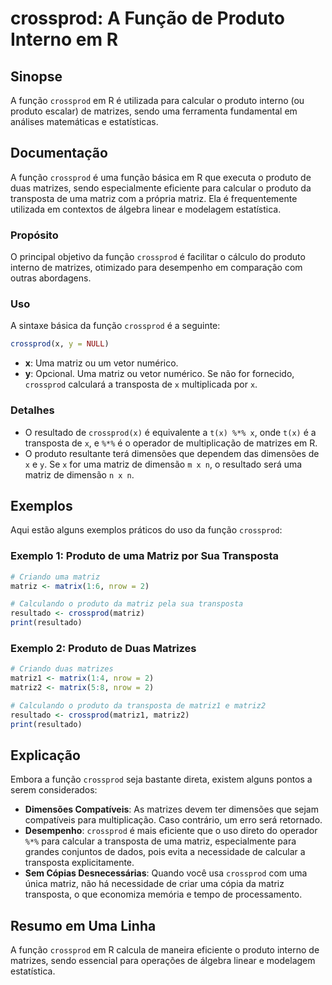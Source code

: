 <!--
Meta Description: # crossprod: A Função de Produto Interno em R ## Sinopse A função `crossprod` em R é utilizada para calcular o produto interno (ou produto escalar) de...
Meta Keywords: crossprod, matriz, uma, produto, função
-->

# crossprod: A Função de Produto Interno em R

## Sinopse
A função `crossprod` em R é utilizada para calcular o produto interno (ou produto escalar) de matrizes, sendo uma ferramenta fundamental em análises matemáticas e estatísticas.

## Documentação
A função `crossprod` é uma função básica em R que executa o produto de duas matrizes, sendo especialmente eficiente para calcular o produto da transposta de uma matriz com a própria matriz. Ela é frequentemente utilizada em contextos de álgebra linear e modelagem estatística.

### Propósito
O principal objetivo da função `crossprod` é facilitar o cálculo do produto interno de matrizes, otimizado para desempenho em comparação com outras abordagens.

### Uso
A sintaxe básica da função `crossprod` é a seguinte:

```R
crossprod(x, y = NULL)
```

- **x**: Uma matriz ou um vetor numérico.
- **y**: Opcional. Uma matriz ou vetor numérico. Se não for fornecido, `crossprod` calculará a transposta de `x` multiplicada por `x`.

### Detalhes
- O resultado de `crossprod(x)` é equivalente a `t(x) %*% x`, onde `t(x)` é a transposta de `x`, e `%*%` é o operador de multiplicação de matrizes em R.
- O produto resultante terá dimensões que dependem das dimensões de `x` e `y`. Se `x` for uma matriz de dimensão `m x n`, o resultado será uma matriz de dimensão `n x n`.

## Exemplos
Aqui estão alguns exemplos práticos do uso da função `crossprod`:

### Exemplo 1: Produto de uma Matriz por Sua Transposta
```R
# Criando uma matriz
matriz <- matrix(1:6, nrow = 2)

# Calculando o produto da matriz pela sua transposta
resultado <- crossprod(matriz)
print(resultado)
```

### Exemplo 2: Produto de Duas Matrizes
```R
# Criando duas matrizes
matriz1 <- matrix(1:4, nrow = 2)
matriz2 <- matrix(5:8, nrow = 2)

# Calculando o produto da transposta de matriz1 e matriz2
resultado <- crossprod(matriz1, matriz2)
print(resultado)
```

## Explicação
Embora a função `crossprod` seja bastante direta, existem alguns pontos a serem considerados:

- **Dimensões Compatíveis**: As matrizes devem ter dimensões que sejam compatíveis para multiplicação. Caso contrário, um erro será retornado.
- **Desempenho**: `crossprod` é mais eficiente que o uso direto do operador `%*%` para calcular a transposta de uma matriz, especialmente para grandes conjuntos de dados, pois evita a necessidade de calcular a transposta explicitamente.
- **Sem Cópias Desnecessárias**: Quando você usa `crossprod` com uma única matriz, não há necessidade de criar uma cópia da matriz transposta, o que economiza memória e tempo de processamento.

## Resumo em Uma Linha
A função `crossprod` em R calcula de maneira eficiente o produto interno de matrizes, sendo essencial para operações de álgebra linear e modelagem estatística.